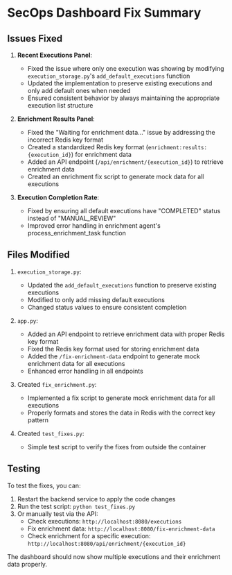 # SecOps Dashboard Fix Summary

## Issues Fixed

1. **Recent Executions Panel**: 
   - Fixed the issue where only one execution was showing by modifying `execution_storage.py`'s `add_default_executions` function
   - Updated the implementation to preserve existing executions and only add default ones when needed
   - Ensured consistent behavior by always maintaining the appropriate execution list structure

2. **Enrichment Results Panel**:
   - Fixed the "Waiting for enrichment data..." issue by addressing the incorrect Redis key format
   - Created a standardized Redis key format (`enrichment:results:{execution_id}`) for enrichment data
   - Added an API endpoint (`/api/enrichment/{execution_id}`) to retrieve enrichment data
   - Created an enrichment fix script to generate mock data for all executions

3. **Execution Completion Rate**:
   - Fixed by ensuring all default executions have "COMPLETED" status instead of "MANUAL_REVIEW"
   - Improved error handling in enrichment agent's process_enrichment_task function

## Files Modified

1. `execution_storage.py`: 
   - Updated the `add_default_executions` function to preserve existing executions
   - Modified to only add missing default executions
   - Changed status values to ensure consistent completion

2. `app.py`:
   - Added an API endpoint to retrieve enrichment data with proper Redis key format
   - Fixed the Redis key format used for storing enrichment data
   - Added the `/fix-enrichment-data` endpoint to generate mock enrichment data for all executions
   - Enhanced error handling in all endpoints

3. Created `fix_enrichment.py`: 
   - Implemented a fix script to generate mock enrichment data for all executions
   - Properly formats and stores the data in Redis with the correct key pattern

4. Created `test_fixes.py`:
   - Simple test script to verify the fixes from outside the container

## Testing

To test the fixes, you can:

1. Restart the backend service to apply the code changes
2. Run the test script: `python test_fixes.py`
3. Or manually test via the API:
   - Check executions: `http://localhost:8080/executions`
   - Fix enrichment data: `http://localhost:8080/fix-enrichment-data`
   - Check enrichment for a specific execution: `http://localhost:8080/api/enrichment/{execution_id}`

The dashboard should now show multiple executions and their enrichment data properly.
